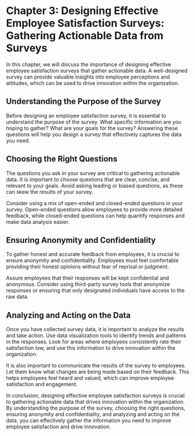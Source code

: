Chapter 3: Designing Effective Employee Satisfaction Surveys: Gathering Actionable Data from Surveys
====================================================================================================

In this chapter, we will discuss the importance of designing effective employee satisfaction surveys that gather actionable data. A well-designed survey can provide valuable insights into employee perceptions and attitudes, which can be used to drive innovation within the organization.

Understanding the Purpose of the Survey
---------------------------------------

Before designing an employee satisfaction survey, it is essential to understand the purpose of the survey. What specific information are you hoping to gather? What are your goals for the survey? Answering these questions will help you design a survey that effectively captures the data you need.

Choosing the Right Questions
----------------------------

The questions you ask in your survey are critical to gathering actionable data. It is important to choose questions that are clear, concise, and relevant to your goals. Avoid asking leading or biased questions, as these can skew the results of your survey.

Consider using a mix of open-ended and closed-ended questions in your survey. Open-ended questions allow employees to provide more detailed feedback, while closed-ended questions can help quantify responses and make data analysis easier.

Ensuring Anonymity and Confidentiality
--------------------------------------

To gather honest and accurate feedback from employees, it is crucial to ensure anonymity and confidentiality. Employees must feel comfortable providing their honest opinions without fear of reprisal or judgment.

Assure employees that their responses will be kept confidential and anonymous. Consider using third-party survey tools that anonymize responses or ensuring that only designated individuals have access to the raw data.

Analyzing and Acting on the Data
--------------------------------

Once you have collected survey data, it is important to analyze the results and take action. Use data visualization tools to identify trends and patterns in the responses. Look for areas where employees consistently rate their satisfaction low, and use this information to drive innovation within the organization.

It is also important to communicate the results of the survey to employees. Let them know what changes are being made based on their feedback. This helps employees feel heard and valued, which can improve employee satisfaction and engagement.

In conclusion, designing effective employee satisfaction surveys is crucial to gathering actionable data that drives innovation within the organization. By understanding the purpose of the survey, choosing the right questions, ensuring anonymity and confidentiality, and analyzing and acting on the data, you can effectively gather the information you need to improve employee satisfaction and drive innovation.
